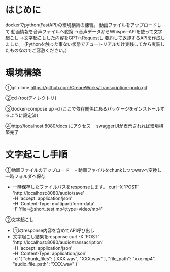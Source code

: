 # はじめに
dockerでpython(FastAPI)の環境構築の練習。
動画ファイルをアップロードして
動画情報を音声ファイルへ変換
  →音声データからWhisper-APIを使って文字起こし
  →文字起こしした内容をGPTへRequestし
要約して返却するAPIを作成しました。
(Pythonを触った事ない状態でチュートリアルだけ実践してから実装したものなのでご容赦ください。)


# 環境構築
①git clone https://github.com/CreareWorks/Transcription-proto.git

②cd {rootディレクトリ}

③docker-compose up -d
  (ここで依存関係にあるパッケージをインストールするように設定済)
  
④http://localhost:8080/docs にアクセス
　swaggerUIが表示されれば環境構築完了

# 文字起こし手順
①動画ファイルのアップロード
　- 動画ファイルをchunkしつつwavへ変換し一時フォルダへ保存
  - 一時保存したファイルパスをresponseします。
curl -X 'POST' \
  'http://localhost:8080/audio/save' \
  -H 'accept: application/json' \
  -H 'Content-Type: multipart/form-data' \
  -F 'file=@short_test.mp4;type=video/mp4'

②文字起こし
  - ①のresponse内容を含めてAPI呼び出し
  - 文字起こし結果をresponse
curl -X 'POST' \
  'http://localhost:8080/audio/transacription' \
  -H 'accept: application/json' \
  -H 'Content-Type: application/json' \
  -d '{
    "chunk_files": [
      XXX.wav",
      "XXX.wav"
    ],
    "file_path": "xxx.mp4",
    "audio_file_path": "XXX.wav"
  }'
